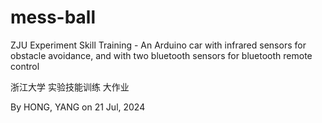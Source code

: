 # mess-ball
ZJU Experiment Skill Training - An Arduino car with infrared sensors for obstacle avoidance, and with two bluetooth sensors for bluetooth remote control

浙江大学 实验技能训练 大作业

By HONG, YANG on 21 Jul, 2024
